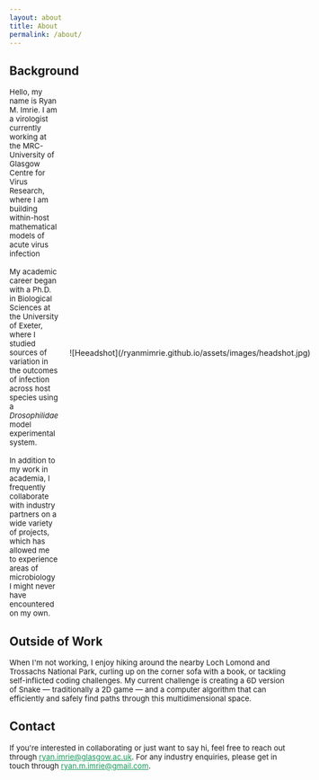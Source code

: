 ```yaml
---
layout: about
title: About
permalink: /about/
---
```


## Background

<div style="display: flex; align-items: center;">
  <div style="font-size: 0.95em; flex: 1;">
    Hello, my name is Ryan M. Imrie. I am a virologist currently working at the MRC-University of Glasgow Centre for Virus Research, where I am building within-host mathematical models of acute virus infection
    <br><br>
    My academic career began with a Ph.D. in Biological Sciences at the University of Exeter, where I studied sources of variation in the outcomes of infection across host species using a <em>Drosophilidae</em> model experimental system.
    <br><br>
    In addition to my work in academia, I frequently collaborate with industry partners on a wide variety of projects, which has allowed me to experience areas of microbiology I might never have encountered on my own.
  </div>
  <div style="flex-shrink: 0; margin-left: 20px;">
    ![Heeadshot](/ryanmimrie.github.io/assets/images/headshot.jpg)
  </div>
</div>

## Outside of Work

<div style="font-size: 0.95em;">When I'm not working, I enjoy hiking around the nearby Loch Lomond and Trossachs National Park, curling up on the corner sofa with a book, or tackling self-inflicted coding challenges. My current challenge is creating a 6D version of Snake — traditionally a 2D game — and a computer algorithm that can efficiently and safely find paths through this multidimensional space.</div>

## Contact

<div style="font-size: 0.95em;">If you're interested in collaborating or just want to say hi, feel free to reach out through <a href="mailto:ryan.imrie@glasgow.ac.uk" style="color: #159957;">ryan.imrie@glasgow.ac.uk</a>. For any industry enquiries, please get in touch through <a href="mailto:ryan.m.imrie@gmail.com" style="color: #159957;">ryan.m.imrie@gmail.com</a>.</div>
